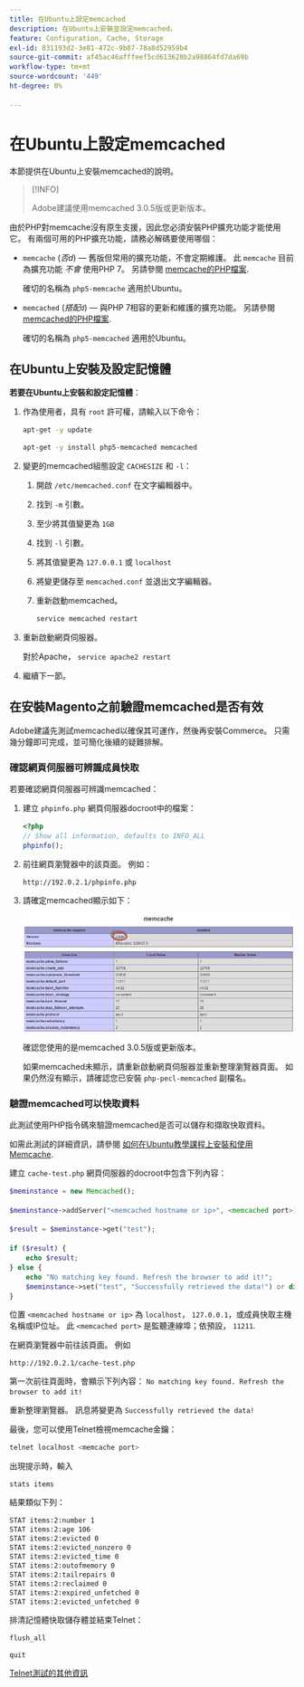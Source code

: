 ```yaml
---
title: 在Ubuntu上設定memcached
description: 在Ubuntu上安裝並設定memcached。
feature: Configuration, Cache, Storage
exl-id: 831193d2-3e81-472c-9b87-78a8d52959b4
source-git-commit: af45ac46afffeef5cd613628b2a98864fd7da69b
workflow-type: tm+mt
source-wordcount: '449'
ht-degree: 0%

---
```


# 在Ubuntu上設定memcached

本節提供在Ubuntu上安裝memcached的說明。

>[!INFO]
>
>Adobe建議使用memcached 3.0.5版或更新版本。

由於PHP對memcache沒有原生支援，因此您必須安裝PHP擴充功能才能使用它。 有兩個可用的PHP擴充功能，請務必解碼要使用哪個：

- `memcache` (_否d_) — 舊版但常用的擴充功能，不會定期維護。
此 `memcache` 目前為擴充功能 _不會_ 使用PHP 7。 另請參閱 [memcache的PHP檔案](https://www.php.net/manual/en/book.memcache.php).

   確切的名稱為 `php5-memcache` 適用於Ubuntu。

- `memcached` (_搭配`d`_) — 與PHP 7相容的更新和維護的擴充功能。 另請參閱 [memcached的PHP檔案](https://www.php.net/manual/en/book.memcached.php).

   確切的名稱為 `php5-memcached` 適用於Ubuntu。

## 在Ubuntu上安裝及設定記憶體

**若要在Ubuntu上安裝和設定記憶體**：

1. 作為使用者，具有 `root` 許可權，請輸入以下命令：

   ```bash
   apt-get -y update
   ```

   ```bash
   apt-get -y install php5-memcached memcached
   ```

1. 變更的memcached組態設定 `CACHESIZE` 和 `-l`：

   1. 開啟 `/etc/memcached.conf` 在文字編輯器中。
   1. 找到 `-m` 引數。
   1. 至少將其值變更為 `1GB`
   1. 找到 `-l` 引數。
   1. 將其值變更為 `127.0.0.1` 或 `localhost`
   1. 將變更儲存至 `memcached.conf` 並退出文字編輯器。
   1. 重新啟動memcached。

      ```bash
      service memcached restart
      ```

1. 重新啟動網頁伺服器。

   對於Apache， `service apache2 restart`

1. 繼續下一節。

## 在安裝Magento之前驗證memcached是否有效

Adobe建議先測試memcached以確保其可運作，然後再安裝Commerce。 只需幾分鐘即可完成，並可簡化後續的疑難排解。

### 確認網頁伺服器可辨識成員快取

若要確認網頁伺服器可辨識memcached：

1. 建立 `phpinfo.php` 網頁伺服器docroot中的檔案：

   ```php
   <?php
   // Show all information, defaults to INFO_ALL
   phpinfo();
   ```

1. 前往網頁瀏覽器中的該頁面。 例如：

   ```http
   http://192.0.2.1/phpinfo.php
   ```

1. 請確定memcached顯示如下：

   ![確認網頁伺服器可辨識成員快取](../../assets/configuration/memcache.png)

   確認您使用的是memcached 3.0.5版或更新版本。

   如果memcached未顯示，請重新啟動網頁伺服器並重新整理瀏覽器頁面。 如果仍然沒有顯示，請確認您已安裝 `php-pecl-memcached` 副檔名。

### 驗證memcached可以快取資料

此測試使用PHP指令碼來驗證memcached是否可以儲存和擷取快取資料。

如需此測試的詳細資訊，請參閱 [如何在Ubuntu教學課程上安裝和使用Memcache](https://www.digitalocean.com/community/tutorials/how-to-install-and-use-memcache-on-ubuntu-14-04).

建立 `cache-test.php` 網頁伺服器的docroot中包含下列內容：

```php
$meminstance = new Memcached();

$meminstance->addServer("<memcached hostname or ip>", <memcached port>);

$result = $meminstance->get("test");

if ($result) {
    echo $result;
} else {
    echo "No matching key found. Refresh the browser to add it!";
    $meminstance->set("test", "Successfully retrieved the data!") or die("Could not save anything to memcached...");
}
```

位置 `<memcached hostname or ip>` 為 `localhost`， `127.0.0.1`，或成員快取主機名稱或IP位址。 此 `<memcached port>` 是監聽連線埠；依預設， `11211`.

在網頁瀏覽器中前往該頁面。 例如

```http
http://192.0.2.1/cache-test.php
```

第一次前往頁面時，會顯示下列內容： `No matching key found. Refresh the browser to add it!`

重新整理瀏覽器。 訊息將變更為 `Successfully retrieved the data!`

最後，您可以使用Telnet檢視memcache金鑰：

```bash
telnet localhost <memcache port>
```

出現提示時，輸入

```shell
stats items
```

結果類似下列：

```terminal
STAT items:2:number 1
STAT items:2:age 106
STAT items:2:evicted 0
STAT items:2:evicted_nonzero 0
STAT items:2:evicted_time 0
STAT items:2:outofmemory 0
STAT items:2:tailrepairs 0
STAT items:2:reclaimed 0
STAT items:2:expired_unfetched 0
STAT items:2:evicted_unfetched 0
```

排清記憶體快取儲存體並結束Telnet：

```shell
flush_all
```

```shell
quit
```

[Telnet測試的其他資訊](https://darkcoding.net/software/memcached-list-all-keys/)
